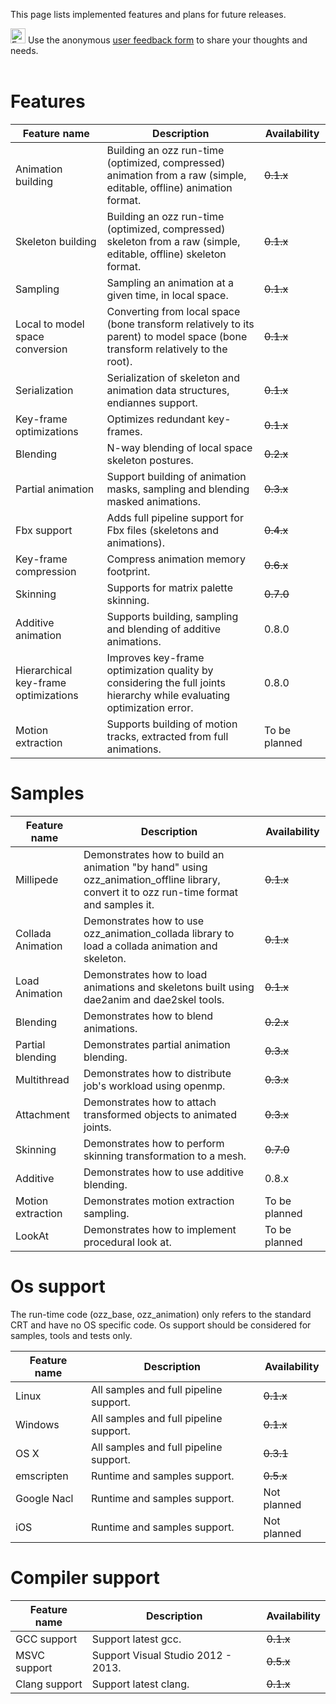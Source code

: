 This page lists implemented features and plans for future releases.

<img src='http://upload.wikimedia.org/wikipedia/commons/thumb/a/ad/Logo_of_Google_Drive.svg/260px-Logo_of_Google_Drive.svg.png' alt='Feedback form' height='24' width='24'> Use the anonymous <a href='https://docs.google.com/forms/d/1RscU59w7TkCvOsGUXKM7Lg0Ud0eGpl_CQnryDID91Ws/viewform'>user feedback form</a> to share your thoughts and needs.<br>
<br>
<h1>Features</h1>
<table><thead><th> <b>Feature name</b> </th><th> <b>Description</b> </th><th> <b>Availability</b> </th></thead><tbody>
<tr><td> Animation building </td><td> Building an ozz run-time (optimized, compressed) animation from a raw (simple, editable, offline) animation format. </td><td> <del>0.1.x</del> </td></tr>
<tr><td> Skeleton building </td><td> Building an ozz run-time (optimized, compressed) skeleton from a raw (simple, editable, offline) skeleton format. </td><td> <del>0.1.x</del> </td></tr>
<tr><td> Sampling </td><td> Sampling an animation at a given time, in local space. </td><td> <del>0.1.x</del> </td></tr>
<tr><td> Local to model space conversion </td><td> Converting from local space (bone transform relatively to its parent) to model space (bone transform relatively to the root). </td><td> <del>0.1.x</del> </td></tr>
<tr><td> Serialization </td><td> Serialization of skeleton and animation data structures, endiannes support. </td><td> <del>0.1.x</del> </td></tr>
<tr><td> Key-frame optimizations </td><td> Optimizes redundant key-frames. </td><td> <del>0.1.x</del> </td></tr>
<tr><td> Blending </td><td> N-way blending of local space skeleton postures. </td><td> <del>0.2.x</del> </td></tr>
<tr><td> Partial animation </td><td> Support building of animation masks, sampling and blending masked animations. </td><td> <del>0.3.x</del> </td></tr>
<tr><td> Fbx support </td><td> Adds full pipeline support for Fbx files (skeletons and animations). </td><td> <del>0.4.x</del> </td></tr>
<tr><td> Key-frame compression </td><td> Compress animation memory footprint. </td><td> <del>0.6.x</del> </td></tr>
<tr><td> Skinning </td><td> Supports for matrix palette skinning. </td><td> <del>0.7.0</del> </td></tr>
<tr><td> Additive animation </td><td> Supports building, sampling and blending of additive animations. </td><td> 0.8.0 </td></tr>
<tr><td> Hierarchical key-frame optimizations </td><td> Improves key-frame optimization quality by considering the full joints hierarchy while evaluating optimization error. </td><td> 0.8.0 </td></tr>
<tr><td> Motion extraction </td><td> Supports building of motion tracks, extracted from full animations. </td><td> To be planned </td></tr></tbody></table>

<h1>Samples</h1>
<table><thead><th> <b>Feature name</b> </th><th> <b>Description</b> </th><th> <b>Availability</b> </th></thead><tbody>
<tr><td> Millipede </td><td> Demonstrates how to build an animation "by hand" using ozz_animation_offline library, convert it to ozz run-time format and samples it. </td><td> <del>0.1.x</del> </td></tr>
<tr><td> Collada Animation </td><td> Demonstrates how to use ozz_animation_collada library to load a collada animation and skeleton. </td><td> <del>0.1.x</del> </td></tr>
<tr><td> Load Animation </td><td> Demonstrates how to load animations and skeletons built using dae2anim and dae2skel tools. </td><td> <del>0.1.x</del> </td></tr>
<tr><td> Blending </td><td> Demonstrates how to blend animations. </td><td> <del>0.2.x</del> </td></tr>
<tr><td> Partial blending </td><td> Demonstrates partial animation blending. </td><td> <del>0.3.x</del> </td></tr>
<tr><td> Multithread </td><td> Demonstrates how to distribute job's workload using openmp. </td><td> <del>0.3.x</del> </td></tr>
<tr><td> Attachment </td><td> Demonstrates how to attach transformed objects to animated joints. </td><td> <del>0.3.x</del> </td></tr>
<tr><td> Skinning </td><td> Demonstrates how to perform skinning transformation to a mesh. </td><td> <del>0.7.0</del> </td></tr>
<tr><td> Additive </td><td> Demonstrates how to use additive blending. </td><td> 0.8.x </td></tr>
<tr><td> Motion extraction </td><td> Demonstrates motion extraction sampling. </td><td> To be planned </td></tr>
<tr><td> LookAt</td><td> Demonstrates how to implement procedural look at. </td><td> To be planned </td></tr></tbody></table>

<h1>Os support</h1>
The run-time code (ozz_base, ozz_animation) only refers to the standard CRT and have no OS specific code. Os support should be considered for samples, tools and tests only.<br>
<table><thead><th> <b>Feature name</b> </th><th> <b>Description</b> </th><th> <b>Availability</b> </th></thead><tbody>
<tr><td> Linux </td><td> All samples and full pipeline support. </td><td> <del>0.1.x</del> </td></tr>
<tr><td> Windows </td><td> All samples and full pipeline support. </td><td> <del>0.1.x</del> </td></tr>
<tr><td> OS X </td><td> All samples and full pipeline support. </td><td> <del>0.3.1</del> </td></tr>
<tr><td> emscripten </td><td> Runtime and samples support. </td><td> <del>0.5.x</del> </td></tr>
<tr><td> Google Nacl </td><td> Runtime and samples support. </td><td> Not planned </td></tr>
<tr><td> iOS </td><td> Runtime and samples support. </td><td> Not planned </td></tr></tbody></table>

<h1>Compiler support</h1>
<table><thead><th> <b>Feature name</b> </th><th> <b>Description</b> </th><th> <b>Availability</b> </th></thead><tbody>
<tr><td> GCC support </td><td> Support latest gcc. </td><td> <del>0.1.x</del> </td></tr>
<tr><td> MSVC support </td><td> Support Visual Studio 2012 - 2013. </td><td> <del>0.5.x</del> </td></tr>
<tr><td> Clang support </td><td> Support latest clang. </td><td> <del>0.1.x</del> </td></tr>